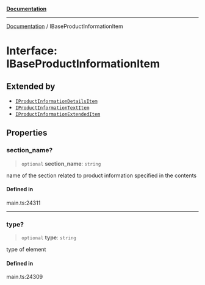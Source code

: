 [**Documentation**](../README.md)

***

[Documentation](../README.md) / IBaseProductInformationItem

# Interface: IBaseProductInformationItem

## Extended by

- [`IProductInformationDetailsItem`](IProductInformationDetailsItem.md)
- [`IProductInformationTextItem`](IProductInformationTextItem.md)
- [`IProductInformationExtendedItem`](IProductInformationExtendedItem.md)

## Properties

### section\_name?

> `optional` **section\_name**: `string`

name of the section related to product information specified in the contents

#### Defined in

main.ts:24311

***

### type?

> `optional` **type**: `string`

type of element

#### Defined in

main.ts:24309

